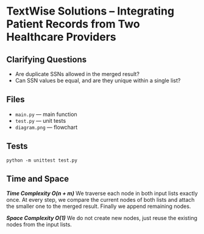 # TextWise Solutions – Integrating Patient Records from Two Healthcare Providers

## Clarifying Questions

* Are duplicate SSNs allowed in the merged result?
* Can SSN values be equal, and are they unique within a single list?

## Files

- `main.py` — main function
- `test.py` — unit tests
- `diagram.png` — flowchart

## Tests

```
python -m unittest test.py
```

## Time and Space 

***Time Complexity O(n + m)*** 
We traverse each node in both input lists exactly once.
At every step, we compare the current nodes of both lists and attach the smaller one to the merged result.
Finally we append remaining nodes.

***Space Complexity O(1)*** 
We do not create new nodes, just reuse the existing nodes from the input lists.